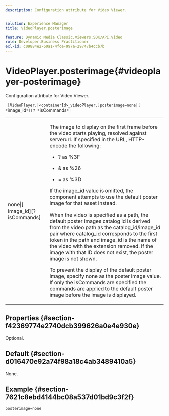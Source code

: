 ```yaml
---
description: Configuration attribute for Video Viewer.


solution: Experience Manager
title: VideoPlayer.posterimage

feature: Dynamic Media Classic,Viewers,SDK/API,Video
role: Developer,Business Practitioner
exl-id: c09884e2-60a1-4fce-997a-29747b4ccb7b
---
```

# VideoPlayer.posterimage{#videoplayer-posterimage}

Configuration attribute for Video Viewer.

 ` [VideoPlayer.|<containerId>_videoPlayer.]posterimage=none|[ *`image_id`*][? *`isCommands`*]`

<table id="table_C616483932C2482CA9794DDD7313FD7C"> 
 <tbody> 
  <tr> 
   <td colname="col1"> <p> <span class="codeph"> none|[<span class="varname"> image_id</span>][?<span class="varname"> isCommands</span>]</span> </p> </td> 
   <td colname="col2"> <p> The image to display on the first frame before the video starts playing, resolved against <span class="codeph"> serverurl</span>. If specified in the URL, HTTP-encode the following: </p> <p> 
     <ul id="ul_B38A687CEFE64C68A0B2C227A68A458F"> 
      <li id="li_E7AE1BDAC17E49E0B7ACF89C5C0529F0"> <p> <span class="codeph"> ?</span> as <span class="codeph"> %3F</span> </p> </li> 
      <li id="li_391CCF067F734480B2B4AFC9760C479A"> <p> <span class="codeph"> &amp;</span> as <span class="codeph"> %26</span> </p> </li> 
      <li id="li_6824B66A55554C5A8B12874DCF5BFAEE"> <p> <span class="codeph"> =</span> as <span class="codeph"> %3D</span> </p> </li> 
     </ul> </p> <p>If the <span class="codeph"><span class="varname"> image_id</span></span> value is omitted, the component attempts to use the default poster image for that asset instead. </p> <p>When the video is specified as a path, the default poster images catalog id is derived from the video path as the <span class="codeph"> catalog_id/image_id</span> pair where <span class="codeph"> catalog_id</span> corresponds to the first token in the path and <span class="codeph"> image_id</span> is the name of the video with the extension removed. If the image with that ID does not exist, the poster image is not shown. </p> <p>To prevent the display of the default poster image, specify <span class="codeph"> none</span> as the poster image value. If only the <span class="codeph"><span class="varname"> isCommands</span></span> are specified the commands are applied to the default poster image before the image is displayed. </p> </td> 
  </tr> 
 </tbody> 
</table>

## Properties {#section-f42369774e2740dcb399626a0e4e930e}

Optional.

## Default {#section-d016470e92a74f98a18c4ab3489410a5}

None.

## Example {#section-7621c8ebd4144bc08a537d01bd9c3f2f}

```
posterimage=none
```
